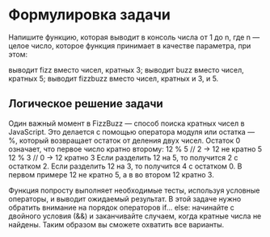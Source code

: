 # Формулировка задачи

Напишите функцию, которая выводит в консоль числа от 1 до n, где n — целое число, которое функция принимает
в качестве параметра, при этом:

выводит fizz вместо чисел, кратных 3;
выводит buzz вместо чисел, кратных 5;
выводит fizzbuzz вместо чисел, кратных и 3, и 5.

## Логическое решение задачи

Один важный момент в FizzBuzz — способ поиска кратных чисел в JavaScript. 
Это делается с помощью оператора модуля или остатка — %, который возвращает остаток от деления двух чисел. 
Остаток 0 означает, что первое число кратно второму:
12 % 5 // 2 -> 12 не кратно 5
12 % 3 // 0 -> 12 кратно 3
Если разделить 12 на 5, то получится 2 с остатком 2. 
Если разделить 12 на 3, то получится 4 с остатком 0.
В первом примере 12 не кратно 5, а в во втором 12 кратно 3.

Функция  попросту выполняет необходимые тесты, используя условные операторы, и выводит ожидаемый результат.
В этой задаче нужно обратить внимание на порядок операторов if… else: начинайте с двойного условия (&&) и заканчивайте случаем, 
когда кратные числа не найдены. 
Таким образом вы сможете охватить все варианты.

